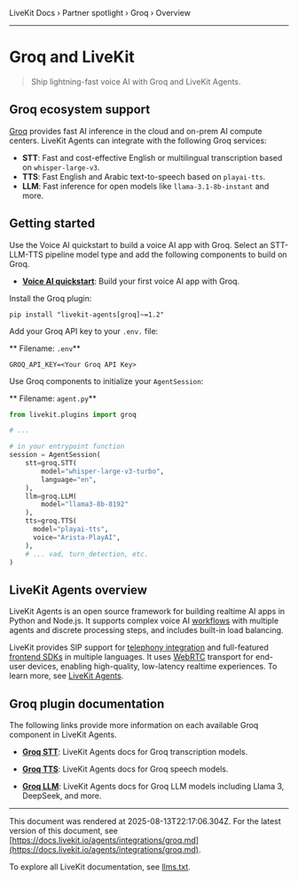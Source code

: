 LiveKit Docs › Partner spotlight › Groq › Overview

---

# Groq and LiveKit

> Ship lightning-fast voice AI with Groq and LiveKit Agents.

## Groq ecosystem support

[Groq](https://groq.com/) provides fast AI inference in the cloud and on-prem AI compute centers. LiveKit Agents can integrate with the following Groq services:

- **STT**: Fast and cost-effective English or multilingual transcription based on `whisper-large-v3`.
- **TTS**: Fast English and Arabic text-to-speech based on `playai-tts`.
- **LLM**: Fast inference for open models like `llama-3.1-8b-instant` and more.

## Getting started

Use the Voice AI quickstart to build a voice AI app with Groq. Select an STT-LLM-TTS pipeline model type and add the following components to build on Groq.

- **[Voice AI quickstart](https://docs.livekit.io/agents/start/voice-ai.md)**: Build your first voice AI app with Groq.

Install the Groq plugin:

```shell
pip install "livekit-agents[groq]~=1.2"

```

Add your Groq API key to your `.env.` file:

** Filename: `.env`**

```shell
GROQ_API_KEY=<Your Groq API Key>

```

Use Groq components to initialize your `AgentSession`:

** Filename: `agent.py`**

```python
from livekit.plugins import groq

# ...

# in your entrypoint function
session = AgentSession(
    stt=groq.STT(
        model="whisper-large-v3-turbo",
        language="en",
    ),
    llm=groq.LLM(
        model="llama3-8b-8192"
    ),
    tts=groq.TTS(
      model="playai-tts",
      voice="Arista-PlayAI",
    ),
    # ... vad, turn_detection, etc.
)

```

## LiveKit Agents overview

LiveKit Agents is an open source framework for building realtime AI apps in Python and Node.js. It supports complex voice AI [workflows](https://docs.livekit.io/agents/build/workflows.md) with multiple agents and discrete processing steps, and includes built-in load balancing.

LiveKit provides SIP support for [telephony integration](https://docs.livekit.io/agents/start/telephony.md) and full-featured [frontend SDKs](https://docs.livekit.io/agents/start/frontend.md) in multiple languages. It uses [WebRTC](https://docs.livekit.io/home/get-started/intro-to-livekit.md#what-is-webrtc) transport for end-user devices, enabling high-quality, low-latency realtime experiences. To learn more, see [LiveKit Agents](https://docs.livekit.io/agents.md).

## Groq plugin documentation

The following links provide more information on each available Groq component in LiveKit Agents.

- **[Groq STT](https://docs.livekit.io/agents/integrations/stt/groq.md)**: LiveKit Agents docs for Groq transcription models.

- **[Groq TTS](https://docs.livekit.io/agents/integrations/tts/groq.md)**: LiveKit Agents docs for Groq speech models.

- **[Groq LLM](https://docs.livekit.io/agents/integrations/llm/groq.md)**: LiveKit Agents docs for Groq LLM models including Llama 3, DeepSeek, and more.

---

This document was rendered at 2025-08-13T22:17:06.304Z.
For the latest version of this document, see [https://docs.livekit.io/agents/integrations/groq.md](https://docs.livekit.io/agents/integrations/groq.md).

To explore all LiveKit documentation, see [llms.txt](https://docs.livekit.io/llms.txt).